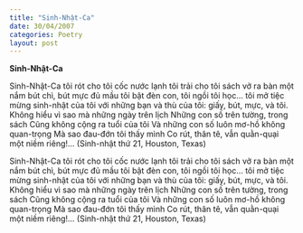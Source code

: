 ```yaml
---
title: "Sinh-Nhật-Ca"
date: 30/04/2007
categories: Poetry
layout: post
---
```


**Sinh-Nhật-Ca**

Sinh-Nhật-Ca
tôi rót cho tôi cốc nước lạnh
tôi trải cho tôi sách vở ra bàn
một nắm bút chì, bút mực đủ mầu
tôi bật đèn con,
tôi ngồi tôi học...
tôi mở tiệc mừng sinh-nhật của tôi
   với
những bạn và thù của tôi:
giấy, bút, mực, và tôi.
Không hiểu vì sao mà những ngày trên lịch
Những con số trên tường, trong sách
Cũng không cộng ra tuổi của tôi
Và những con số luôn mơ-hồ không quan-trọng
Mà sao đau-đớn tôi thấy mình
Co rút, thân tê, vẫn quằn-quại một niềm riêng!...
(Sinh-nhật thứ 21, Houston, Texas)

Sinh-Nhật-Ca
tôi rót cho tôi cốc nước lạnh
tôi trải cho tôi sách vở ra bàn
một nắm bút chì, bút mực đủ mầu
tôi bật đèn con,
tôi ngồi tôi học...
tôi mở tiệc mừng sinh-nhật của tôi
   với
những bạn và thù của tôi:
giấy, bút, mực, và tôi.
Không hiểu vì sao mà những ngày trên lịch
Những con số trên tường, trong sách
Cũng không cộng ra tuổi của tôi
Và những con số luôn mơ-hồ không quan-trọng
Mà sao đau-đớn tôi thấy mình
Co rút, thân tê, vẫn quằn-quại một niềm riêng!...
(Sinh-nhật thứ 21, Houston, Texas)
